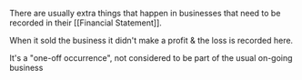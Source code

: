 There are usually extra things that happen in businesses that need to be recorded in their [[Financial Statement]].

When it sold the business it didn't make a profit & the loss is recorded here.

It's a "one-off occurrence", not considered to be part of the usual on-going business 